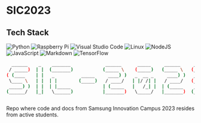 # SIC2023

## Tech Stack
![Python](https://img.shields.io/badge/python-3670A0?style=for-the-badge&logo=python&logoColor=ffdd54)
![Raspberry Pi](https://img.shields.io/badge/-RaspberryPi-C51A4A?style=for-the-badge&logo=Raspberry-Pi)
![Visual Studio Code](https://img.shields.io/badge/Visual%20Studio%20Code-0078d7.svg?style=for-the-badge&logo=visual-studio-code&logoColor=white)
![Linux](https://img.shields.io/badge/Linux-FCC624?style=for-the-badge&logo=linux&logoColor=black)
![NodeJS](https://img.shields.io/badge/node.js-6DA55F?style=for-the-badge&logo=node.js&logoColor=white)
![JavaScript](https://img.shields.io/badge/javascript-%23323330.svg?style=for-the-badge&logo=javascript&logoColor=%23F7DF1E)
![Markdown](https://img.shields.io/badge/markdown-%23000000.svg?style=for-the-badge&logo=markdown&logoColor=white)
![TensorFlow](https://img.shields.io/badge/TensorFlow-%23FF6F00.svg?style=for-the-badge&logo=TensorFlow&logoColor=white)

```bash
  ______    _    _______             ______      _____     ______     ______
 / _____)  | |  (_______)           (_____ \    (_____)   (_____ \   (_____ \
( (____    | |   _          _____     ____) )   _  __ _     ____) )   _____) )
 \____ \   | |  | |        (_____)   / ____/   | |/ /| |   / ____/   (_____ (
 _____) )  | |  | |_____            | (_____   |   /_| |  | (_____    _____) )
(______/   |_|   \______)           |_______)   \_____/   |_______)  (______/



```



Repo where code and docs from Samsung Innovation Campus 2023 resides from active students.



